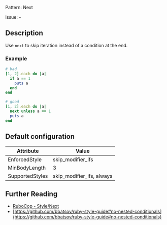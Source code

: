 Pattern: Next

Issue: -

## Description

Use `next` to skip iteration instead of a condition at the end.

### Example

```ruby
# bad
[1, 2].each do |a|
  if a == 1
    puts a
  end
end

# good
[1, 2].each do |a|
  next unless a == 1
  puts a
end
```

## Default configuration

Attribute | Value
--- | ---
EnforcedStyle | skip_modifier_ifs
MinBodyLength | 3
SupportedStyles | skip_modifier_ifs, always

## Further Reading

* [RuboCop - Style/Next](https://rubocop.readthedocs.io/en/latest/cops_style/#stylenext)
* [https://github.com/bbatsov/ruby-style-guide#no-nested-conditionals](https://github.com/bbatsov/ruby-style-guide#no-nested-conditionals)
